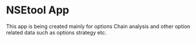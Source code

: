 # NSEtool App

This app is being created mainly for options Chain analysis and other option related data such as options strategy etc. 